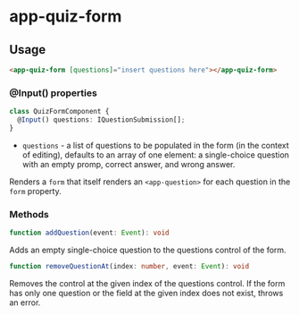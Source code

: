 # app-quiz-form

## Usage

```html
<app-quiz-form [questions]="insert questions here"></app-quiz-form>
```

### @Input() properties
```typescript
class QuizFormComponent {
  @Input() questions: IQuestionSubmission[];
}
```

* ``questions`` - a list of questions to be populated in the form (in the context of editing), defaults to an array of one element: a single-choice question with an empty promp, correct answer, and wrong answer.

Renders a ``form`` that itself renders an ``<app-question>`` for each question in the ``form`` property.

### Methods
```typescript
function addQuestion(event: Event): void
```
Adds an empty single-choice question to the questions control of the form.

```typescript
function removeQuestionAt(index: number, event: Event): void
```
Removes the control at the given index of the questions control. If the form has only one question or the field at the given index does not exist, throws an error.